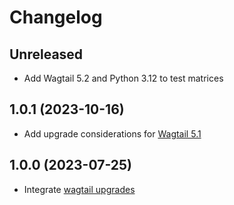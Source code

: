 # Changelog

## Unreleased

- Add Wagtail 5.2 and Python 3.12 to test matrices

## 1.0.1 (2023-10-16)

- Add upgrade considerations for [Wagtail 5.1](https://github.com/torchbox-forks/wagtail-robots/pull/5)

## 1.0.0 (2023-07-25)

- Integrate [wagtail upgrades](https://github.com/unexceptable/wagtail-robots/pull/20)
